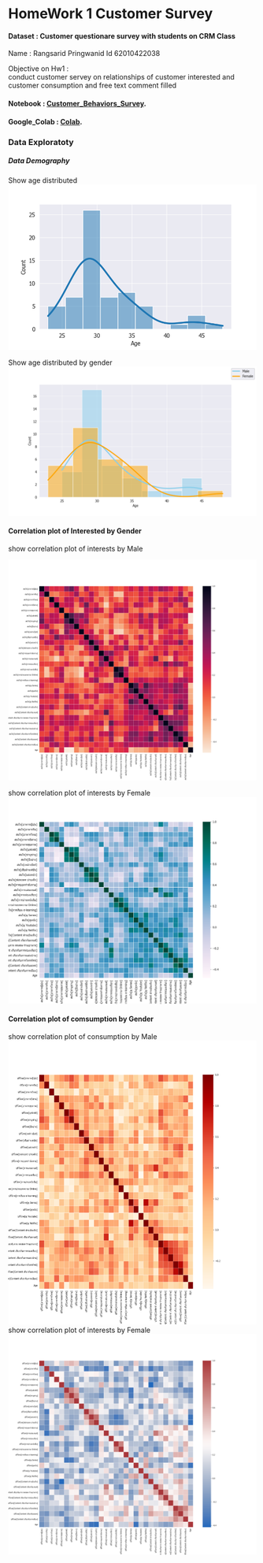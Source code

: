 
#   HomeWork 1 Customer Survey 
#### Dataset : Customer questionare survey with  students on CRM Class
Name : Rangsarid Pringwanid Id 62010422038

Objective on Hw1 :   
    conduct customer servey on relationships of customer interested and customer consumption and free text comment filled 
#### Notebook : [Customer_Behaviors_Survey](https://github.com/rangsarid/BADS7105/blob/main/Homework%2001/HW1_Customer_Behaviors_Survey.ipynb).   
#### Google_Colab : [Colab](https://colab.research.google.com/drive/1qFgz0oKhKABhaTuaVqZj_dDW8CO_i07S#scrollTo=_jDmVwtX35_k).

### Data Exploratoty 
##### Data Demography 
Show age distributed
![Screenshot](Hw1/age_distributed.png)

Show age distributed by gender
![Screenshot](Hw1/age_distributed_sex.png)

#### Correlation plot of Interested by Gender

show correlation plot of interests by Male  

![Screenshot](Hw1/Corr_Interest_male.png)

show correlation plot of interests by Female  
![Screenshot](Hw1/Corr_interest_female.png)


#### Correlation plot of comsumption by Gender
show correlation plot of consumption by Male
![Screenshot](Hw1/corr_consumption_male.png)
show correlation plot of interests by Female  
![Screenshot](Hw1/corr_consumption_female.png)

###

